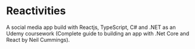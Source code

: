 # Reactivities
A social media app build with Reactjs, TypeScript, C# and .NET as an Udemy coursework (Complete guide to building an app with .Net Core and React by Neil Cummings).
